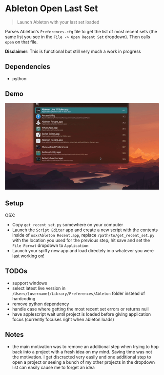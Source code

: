 # Ableton Open Last Set 
> Launch Ableton with your last set loaded

Parses Ableton's `Preferences.cfg` file to get the list of most recent sets (the same list you see in the `File -> Open Recent Set` dropdown). Then calls `open` on that file.

**Disclaimer**: This is functional but still very much a work in progress

## Dependencies
- python

## Demo

![ableton open recent demo](demo.gif)

## Setup

OSX:
- Copy `get_recent_set.py` somewhere on your computer
- Launch the `Script Editor` app and create a new script with the contents inside of `osx/Ableton Recent.app`, replace `/path/to/get_recent_set.py` with the location you used for the previous step, hit save and set the `File Format` dropdown to `Application`
- Launch your spiffy new app and load directely in o whatever you were last working on!

## TODOs
- support windows
- select latest live version in `/Users/[username]/Library/Preferences/Ableton` folder instead of hardcoding
- remove python dependency
- handle case where getting the most recent set errors or returns null 
- have applescript wait until project is loaded before giving application focus (currently focuses right when ableton loads)

## Notes
- the main motivation was to remove an additional step when trying to hop back into a project with a fresh idea on my mind. Saving time was not the motivation. I get discracted very easily and one additional step to open a project or seeing a bunch of my other projects in the dropdown list can easily cause me to forget an idea
